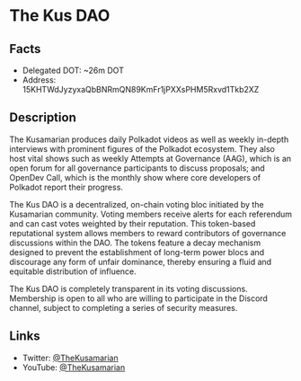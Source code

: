 # The Kus DAO

## Facts
- Delegated DOT: ~26m DOT
- Address: 15KHTWdJyzyxaQbBNRmQN89KmFr1jPXXsPHM5Rxvd1Tkb2XZ

## Description

The Kusamarian produces daily Polkadot videos as well as weekly in-depth interviews with prominent figures of the Polkadot ecosystem. They also host vital shows such as weekly Attempts at Governance (AAG), which is an open forum for all governance participants to discuss proposals; and OpenDev Call, which is the monthly show where core developers of Polkadot report their progress.

The Kus DAO is a decentralized, on-chain voting bloc initiated by the Kusamarian community. Voting members receive alerts for each referendum and can cast votes weighted by their reputation. This token-based reputational system allows members to reward contributors of governance discussions within the DAO. The tokens feature a decay mechanism designed to prevent the establishment of long-term power blocs and discourage any form of unfair dominance, thereby ensuring a fluid and equitable distribution of influence.

The Kus DAO is completely transparent in its voting discussions. Membership is open to all who are willing to participate in the Discord channel, subject to completing a series of security measures.

## Links
- Twitter: [@TheKusamarian](https://twitter.com/TheKusamarian)
- YouTube: [@TheKusamarian](https://www.youtube.com/@TheKusamarian)